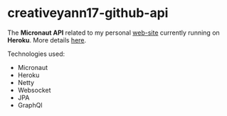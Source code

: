 # creativeyann17-github-api

The **Micronaut API** related to my personal [web-site](https://creativeyann17.github.io) currently running on **Heroku**. More details [here](https://github.com/creativeyann17/creativeyann17.github.io).

Technologies used:

- Micronaut
- Heroku
- Netty
- Websocket
- JPA
- GraphQl
